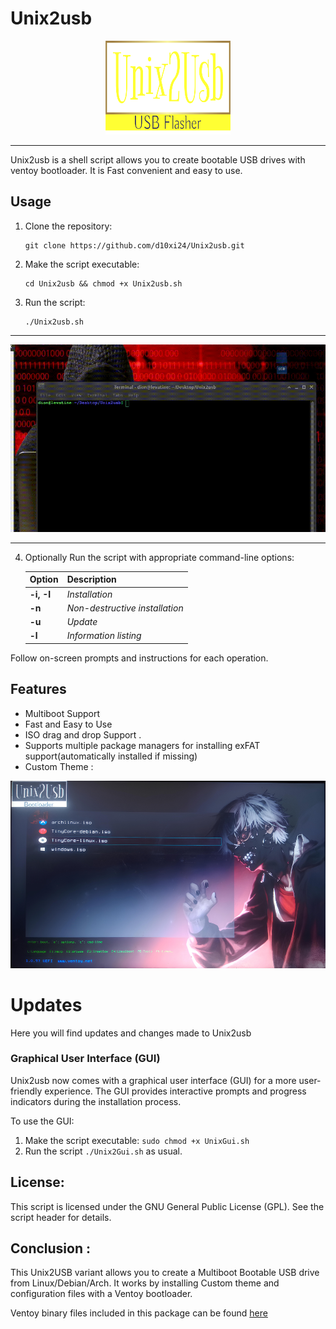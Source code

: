 # Unix2usb

<p align="center">
  <img height="150" width="200" src="demo/logo.png" />
</p>

---

Unix2usb is a shell script allows you to create bootable USB drives with ventoy bootloader. It is Fast convenient and easy to use. 

## Usage

1. Clone the repository:
   ```
   git clone https://github.com/d10xi24/Unix2usb.git
   ```
2. Make the script executable:
   ```
   cd Unix2usb && chmod +x Unix2usb.sh
   ```
3. Run the script:
   ```
   ./Unix2usb.sh
   ```
---

<p align="center">
  <img height="300" width="750" src="demo/unix2usb.gif" />
</p>

---

4. Optionally Run the script with appropriate command-line options:
    

    | Option | Description                  |
    |--------|------------------------------|
    | **-i, -I** | *Installation*                 |
    | **-n**    | *Non-destructive installation* |
    | **-u**    | *Update*                       |
    | **-l**    | *Information listing*          |


Follow on-screen prompts and instructions for each operation.

## Features

- Multiboot Support
- Fast and Easy to Use
- ISO drag and drop Support .
- Supports multiple package managers for installing exFAT support(automatically installed if missing)
- Custom Theme :
<p align="center">
  <img height="300" width="650" src="demo/Unix2usb-grub.jpg" />
</p>

# Updates

Here you will find updates and changes made to Unix2usb

### Graphical User Interface (GUI) 

Unix2usb now comes with a graphical user interface (GUI) for a more user-friendly experience. The GUI provides interactive prompts and progress indicators during the installation process.

To use the GUI:
1. Make the script executable: `sudo chmod +x UnixGui.sh`
2. Run the script `./Unix2Gui.sh` as usual.

## License:

This script is licensed under the GNU General Public License (GPL). See the script header for details.

## Conclusion :

This Unix2USB variant allows you to create a Multiboot Bootable USB drive from Linux/Debian/Arch. 
It works by installing Custom theme and configuration files with a Ventoy bootloader. 

Ventoy binary files included in this package can be found [here](https://github.com/ventoy/Ventoy/releases/tag/v1.0.97)

